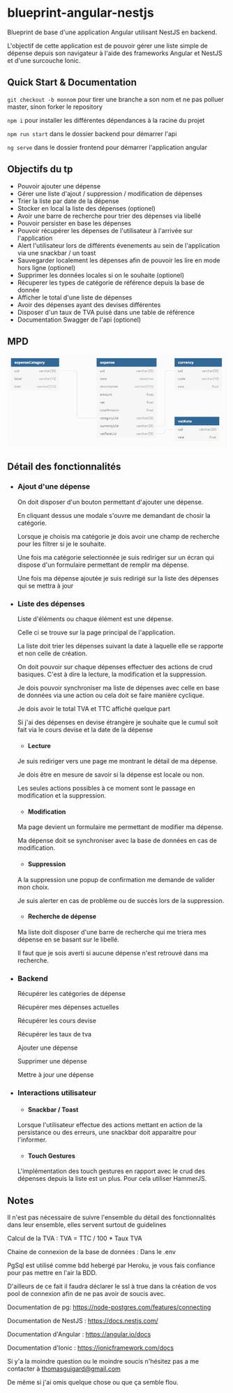# blueprint-angular-nestjs

Blueprint de base d'une application Angular utilisant NestJS en backend.

L'objectif de cette application est de pouvoir gérer une liste simple de dépense depuis son navigateur à l'aide des frameworks Angular et NestJS et d'une surcouche Ionic.

## Quick Start & Documentation

`git checkout -b monnom` pour tirer une branche a son nom et ne pas polluer master, sinon forker le repository

`npm i` pour installer les différentes dépendances à la racine du projet

`npm run start` dans le dossier backend pour démarrer l'api

`ng serve` dans le dossier frontend pour démarrer l'application angular


## Objectifs du tp

  - Pouvoir ajouter une dépense
  - Gérer une liste d'ajout / suppression / modification de dépenses
  - Trier la liste par date de la dépense
  - Stocker en local la liste des dépenses (optionel)
  - Avoir une barre de recherche pour trier des dépenses via libellé
  - Pouvoir persister en base les dépenses
  - Pouvoir récupérer les dépenses de l'utilisateur à l'arrivée sur l'application
  - Alert l'utilisateur lors de différents évenements au sein de l'application via une snackbar / un toast
  - Sauvegarder localement les dépenses afin de pouvoir les lire en mode hors ligne (optionel)
  - Supprimer les données locales si on le souhaite (optionel)
  - Récuperer les types de catégorie de référence depuis la base de donnée
  - Afficher le total d'une liste de dépenses
  - Avoir des dépenses ayant des devises différentes
  - Disposer d'un taux de TVA puisé dans une table de référence
  - Documentation Swagger de l'api (optionel)

## MPD

![mpdexpenses](mpdexpenses.PNG)

## Détail des fonctionnalités

* ### Ajout d'une dépense

  On doit disposer d'un bouton permettant d'ajouter une dépense.

  En cliquant dessus une modale s'ouvre me demandant de chosir la catégorie.

  Lorsque je choisis ma catégorie je dois avoir une champ de recherche pour les filtrer si je le souhaite.

  Une fois ma catégorie selectionnée je suis rediriger sur un écran qui dispose d'un formulaire permettant de remplir ma dépense.
  
  Une fois ma dépense ajoutée je suis redirigé sur la liste des dépenses qui se mettra à jour

* ### Liste des dépenses

  Liste d'éléments ou chaque élément est une dépense.

  Celle ci se trouve sur la page principal de l'application.

  La liste doit trier les dépenses suivant la date à laquelle elle se rapporte et non celle de création.

  On doit pouvoir sur chaque dépenses effectuer des actions de crud basiques.
  C'est à dire la lecture, la modification et la suppression.

  Je dois pouvoir synchroniser ma liste de dépenses avec celle en base de données via une action ou cela doit se faire manière cyclique.
  
  Je dois avoir le total TVA et TTC affiché quelque part
  
  Si j'ai des dépenses en devise étrangère je souhaite que le cumul soit fait via le cours devise et la date de la dépense

  * #### Lecture

  Je suis rediriger vers une page me montrant le détail de ma dépense.

  Je dois être en mesure de savoir si la dépense est locale ou non.

  Les seules actions possibles à ce moment sont le passage en modification et la suppression.

  * #### Modification

  Ma page devient un formulaire me permettant de modifier ma dépense.

  Ma dépense doit se synchroniser avec la base de données en cas de modification.

  * #### Suppression

  A la suppression une popup de confirmation me demande de valider mon choix.
 
  Je suis alerter en cas de problème ou de succès lors de la suppression.

  * #### Recherche de dépense

  Ma liste doit disposer d'une barre de recherche qui me triera mes dépense en se basant sur le libellé.
  
  Il faut que je sois averti si aucune dépense n'est retrouvé dans ma recherche.
  
* ### Backend
  
  Récupérer les catégories de dépense
  
  Récupérer mes dépenses actuelles
  
  Récupérer les cours devise
  
  Récupérer les taux de tva
  
  Ajouter une dépense
  
  Supprimer une dépense
  
  Mettre à jour une dépense
  

* ### Interactions utilisateur

  * #### Snackbar / Toast

  Lorsque l'utilisateur effectue des actions mettant en action de la persistance ou des erreurs, une snackbar doit apparaitre pour l'informer.

  * #### Touch Gestures

  L'implémentation des touch gestures en rapport avec le crud des dépenses depuis la liste est un plus. Pour cela utiliser HammerJS.

## Notes

  Il n'est pas nécessaire de suivre l'ensemble du détail des fonctionnalités dans leur ensemble, elles servent surtout de guidelines

  Calcul de la TVA : TVA = TTC / 100 * Taux TVA
  
  Chaine de connexion de la base de données : Dans le .env
  
  PgSql est utilisé comme bdd hebergé par Heroku, je vous fais confiance pour pas mettre en l'air la BDD.
  
  D'ailleurs de ce fait il faudra déclarer le ssl à true dans la création de vos pool de connexion afin de ne pas avoir de soucis avec.
  
  Documentation de pg: https://node-postgres.com/features/connecting
  
  Documentation de NestJS : https://docs.nestjs.com/
  
  Documentation d'Angular : https://angular.io/docs
  
  Documentation d'Ionic : https://ionicframework.com/docs
  
  Si y'a la moindre question ou le moindre soucis n'hésitez pas a me contacter à thomasguigard@gmail.com

  De même si j'ai omis quelque chose ou que ça semble flou.
